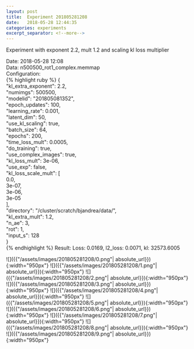 ```yaml
---
layout: post
title:  Experiment 201805281208
date:   2018-05-28 12:44:35
categories: experiments
excerpt_separator: <!--more-->
---
```

Experiment with exponent 2.2, mult 1.2 and scaling kl loss multiplier  

 <!--more-->
Date: 2018-05-28 12:08  
Data: n500500_rot1_complex.memmap  
Configuration:   
{% highlight ruby %}
{  
    "kl_extra_exponent": 2.2,   
    "numimgs": 500500,   
    "modelid": "201805081352",   
    "epoch_updates": 100,   
    "learning_rate": 0.001,   
    "latent_dim": 50,   
    "use_kl_scaling": true,   
    "batch_size": 64,   
    "epochs": 200,   
    "time_loss_mult": 0.0005,   
    "do_training": true,   
    "use_complex_images": true,   
    "kl_loss_mult": 3e-06,   
    "use_exp": false,   
    "kl_loss_scale_mult": [  
        0.0,   
        3e-07,   
        3e-06,   
        3e-05  
    ],   
    "directory": "/cluster/scratch/bjandrea/data/",   
    "kl_extra_mult": 1.2,   
    "n_ae": 3,   
    "rot": 1,   
    "input_s": 128  
}  
{% endhighlight %}
Result: Loss: 0.0169, l2_loss: 0.0071, kl: 32573.6005  

![]({{"/assets/images/201805281208/0.png"| absolute_url}}){:width="950px"}
![]({{"/assets/images/201805281208/1.png"| absolute_url}}){:width="950px"}
![]({{"/assets/images/201805281208/2.png"| absolute_url}}){:width="950px"}
![]({{"/assets/images/201805281208/3.png"| absolute_url}}){:width="950px"}
![]({{"/assets/images/201805281208/4.png"| absolute_url}}){:width="950px"}
![]({{"/assets/images/201805281208/5.png"| absolute_url}}){:width="950px"}
![]({{"/assets/images/201805281208/6.png"| absolute_url}}){:width="950px"}
![]({{"/assets/images/201805281208/7.png"| absolute_url}}){:width="950px"}
![]({{"/assets/images/201805281208/8.png"| absolute_url}}){:width="950px"}
![]({{"/assets/images/201805281208/9.png"| absolute_url}}){:width="950px"}
